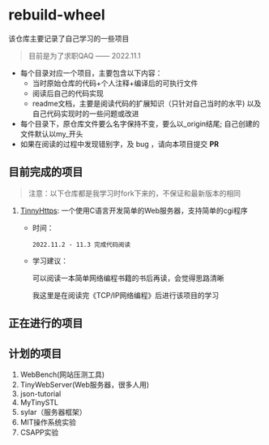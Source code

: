 # rebuild-wheel
该仓库主要记录了自己学习的一些项目
> 目前是为了求职QAQ —— 2022.11.1
- 每个目录对应一个项目，主要包含以下内容：
    - 当时原始仓库的代码+个人注释+编译后的可执行文件
    - 阅读后自己的代码实现
    - readme文档，主要是阅读代码的扩展知识（只针对自己当时的水平) 以及 自己代码实现时的一些问题或改进
- 每个目录下，原仓库文件要么名字保持不变，要么以_origin结尾; 自己创建的文件默认以my_开头
- 如果在阅读的过程中发现错别字，及 bug ，请向本项目提交 **PR**
## 目前完成的项目
> 注意：以下仓库都是我学习时fork下来的，不保证和最新版本的相同

1. [TinnyHttps](https://github.com/Syy-99/Tinyhttpd): 一个使用C语言开发简单的Web服务器，支持简单的cgi程序
    - 时间：
        ```
        2022.11.2 - 11.3 完成代码阅读
        ```
    - 学习建议：
        
        可以阅读一本简单网络编程书籍的书后再读，会觉得思路清晰

        我这里是在阅读完《TCP/IP网络编程》后进行该项目的学习

## 正在进行的项目

## 计划的项目
1. WebBench(网站压测工具) 
2. TinyWebServer(Web服务器，很多人用)
3. json-tutorial
4. MyTinySTL
5. sylar（服务器框架）
6. MIT操作系统实验
7. CSAPP实验

